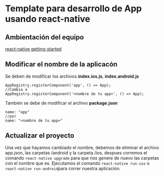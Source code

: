 # Template para desarrollo de App usando react-native

## Ambientación del equipo

[react-native getting-started](https://facebook.github.io/react-native/docs/getting-started.html)

## Modificar el nombre de la aplicacón

Se deben de modificar los archivos __index.ios.js__, __index.android.js__

~~~
AppRegistry.registerComponent('app', () => App);
//Cambia a
AppRegistry.registerComponent('<nombre de tu app>', () => App);
~~~

También se debe de modificar el archivo __package.json__
~~~
name: "app"
//por
name: "<nombre de tu app>"
~~~

## Actualizar el proyecto
Una vez que hayamos cambiado el nombre, debemos de eliminar el archivo app.json, las carpetas /android y la carpeta /ios, despues corremos el comando `react-native upgrade` para que nos genere de nuevo las carpetas con el nombre que es.
Ejecutamos el comando `react-native run-ios` o `react-native run-android`para correr nuestra aplicación.
